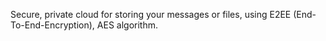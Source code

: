 Secure, private cloud for storing your messages or files, using E2EE (End-To-End-Encryption), AES algorithm.
